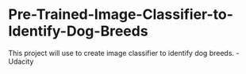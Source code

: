 # Pre-Trained-Image-Classifier-to-Identify-Dog-Breeds
This project will use to create image classifier to identify dog breeds. -Udacity
